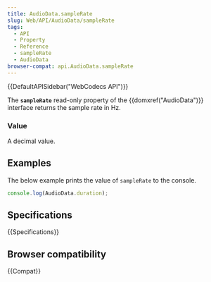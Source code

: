 ```yaml
---
title: AudioData.sampleRate
slug: Web/API/AudioData/sampleRate
tags:
  - API
  - Property
  - Reference
  - sampleRate
  - AudioData
browser-compat: api.AudioData.sampleRate
---
```

{{DefaultAPISidebar("WebCodecs API")}}

The **`sampleRate`** read-only property of the {{domxref("AudioData")}} interface returns the sample rate in Hz.

### Value

A decimal value.

## Examples

The below example prints the value of `sampleRate` to the console.

```js
console.log(AudioData.duration);
```

## Specifications

{{Specifications}}

## Browser compatibility

{{Compat}}


